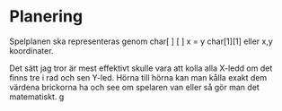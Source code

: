 # Planering
Spelplanen ska representeras genom char[ ] [ ] x = y char[1][1]
eller x,y koordinater.

Det sätt jag tror är mest effektivt skulle vara att kolla
alla X-ledd om det finns tre i rad och sen Y-led.
Hörna till hörna kan man kålla exakt dem värdena brickorna ha
och see om spelaren van eller så gör man det matematiskt.
g